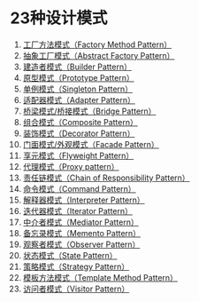 # 23种设计模式

1. [工厂方法模式（Factory Method Pattern）]()
2. [抽象工厂模式（Abstract Factory Pattern）]()
3. [建造者模式（Builder Pattern）]()
4. [原型模式（Prototype Pattern）]()
5. [单例模式（Singleton Pattern）](Singleton_pattern.md)
6. [适配器模式（Adapter Pattern）]()
7. [桥梁模式/桥接模式（Bridge Pattern）]()
8. [组合模式（Composite Pattern）]()
9. [装饰模式（Decorator Pattern）](decorator_pattern.md)
10. [门面模式/外观模式（Facade Pattern）]()
11. [享元模式（Flyweight Pattern）]()
12. [代理模式（Proxy pattern）](proxy_pattern.md)
13. [责任链模式（Chain of Responsibility Pattern）]()
14. [命令模式（Command Pattern）]()
15. [解释器模式（Interpreter Pattern）]()
16. [迭代器模式（Iterator Pattern）]()
17. [中介者模式（Mediator Pattern）]()
18. [备忘录模式（Memento Pattern）]()
19. [观察者模式（Observer Pattern）]()
20. [状态模式（State Pattern）]()
21. [策略模式（Strategy Pattern）]()
22. [模板方法模式（Template Method Pattern）]()
23. [访问者模式（Visitor Pattern）]()